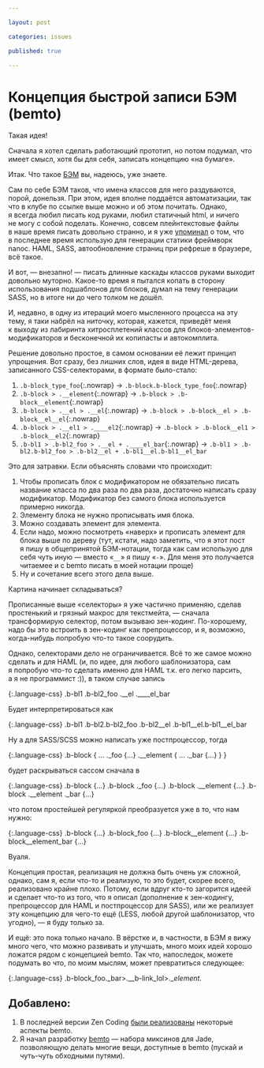 ```yaml
---

layout: post

categories: issues

published: true

---
```


# Концепция быстрой записи БЭМ (bemto)

Такая идея!

Сначала я хотел сделать работающий прототип, но потом подумал, что имеет смысл, хотя бы для себя, записать концепцию «на бумаге».

Итак. Что такое [БЭМ](http://clubs.ya.ru/bem/) вы, надеюсь, уже знаете.

Сам по себе БЭМ таков, что имена классов для него раздуваются, порой, донельзя. При этом, идея вполне поддаётся автоматизации, так что в клубе по ссылке выше можно и об этом почитать. Однако, я всегда любил писать код руками, любил статичный html, и ничего не могу с собой поделать. Конечно, совсем плейнтекстовые файлы в наше время писать довольно странно, и я уже [упоминал](http://kizmarh.ya.ru/replies.xml?item_no=1929) о том, что в последнее время использую для генерации статики фреймворк nanoc. HAML, SASS, автообновление страниц при рефреше в браузере, всё такое.

И вот, — внезапно! — писать длинные каскады классов руками выходит довольно муторно. Какое-то время я пытался копать в сторону использования подшаблонов для блоков, думал на тему генерации SASS, но в итоге ни до чего толком не дошёл.

И, недавно, в одну из итераций моего мысленного процесса на эту тему, я таки набрёл на ниточку, которая, кажется, приведёт меня к выходу из лабиринта хитросплетений классов для блоков-элементов-модификаторов и бесконечной их копипасты и автокомплита.

Решение довольно простое, в самом основании её лежит принцип упрощения. Вот сразу, без лишних слов, идея в виде HTML-дерева, записанного CSS-селекторами, в формате было-стало:

1. `.b-block_type_foo`{:.nowrap} → `.b-block.b-block_type_foo`{:.nowrap}
2. `.b-block > .__element`{:.nowrap} → `.b-block > .b-block__element`{:.nowrap}
3. `.b-block > .__el > .__el`{:.nowrap} → `.b-block > .b-block__el > .b-block__el__el`{:.nowrap}
4. `.b-block > .__el1 > .____el2`{:.nowrap} → `.b-block > .b-block__el1 > .b-block__el2`{:.nowrap}
5. `.b-bl1 > .b-bl2_foo > .__el + .____el_bar`{:.nowrap} → `.b-bl1 > .b-bl2.b-bl2_foo > .b-bl2__el + .b-bl1__el.b-bl1__el_bar`

Это для затравки. Если объяснять словами что происходит:

1. Чтобы прописать блок с модификатором не обязательно писать название класса по два раза по два раза, достаточно написать сразу модификатор. Модификатор без самого блока используется примерно никогда.
2. Элементу блока не нужно прописывать имя блока.
3. Можно создавать элемент для элемента.
4. Если надо, можно посмотреть «наверх» и прописать элемент для блока выше по дереву (тут, кстати, надо заметить, что я этот пост я пишу в общепринятой БЭМ-нотации, тогда как сам использую для себя чуть иную — вместо «`__`» я пишу «`-`». Для меня это получается читаемее и с bemto писать в моей нотации проще)
5. Ну и сочетание всего этого дела выше.

Картина начинает складываться?

Прописанные выше «селекторы» я уже частично применяю, сделав простенький и грязный макрос для текстмейта, — сначала трансформирую селектор, потом вызываю зен-кодинг. По-хорошему, надо бы это встроить в зен-кодинг как препроцессор, и я, возможно, когда-нибудь попробую что-то такое соорудить.

Однако, селекторами дело не ограничивается. Всё то же самое можно сделать и для HAML (и, по идее, для любого шаблонизатора, сам я попробую что-то сделать именно для HAML т.к. его легко парсить, а я не программист :)), в таком случае запись

{:.language-css}
	.b-bl1
	  .b-bl2_foo
	    .__el
	    .____el_bar

Будет интерпретироваться как

{:.language-css}
	.b-bl1
	  .b-bl2.b-bl2_foo
	    .b-bl2__el
	    .b-bl1__el.b-bl1__el_bar

Ну а для SASS/SCSS можно написать уже постпроцессор, тогда

{:.language-css}
	.b-block {
		…
		._foo {…}
		.__element {
			…
			._bar {…}
			}
		}

будет раскрываться сассом сначала в

{:.language-css}
	.b-block {…}
	.b-block ._foo {…}
	.b-block .__element {…}
	.b-block .__element ._bar {…}

что потом простейшей регуляркой преобразуется уже в то, что нам нужно:

{:.language-css}
	.b-block {…}
	.b-block_foo {…}
	.b-block__element {…}
	.b-block__element_bar {…}

Вуаля.

Концепция простая, реализация не должна быть очень уж сложной, однако, сам я, если что-то и реализую, то это будет, скорее всего, реализовано крайне плохо. Потому, если вдруг кто-то загорится идеей и сделает что-то из того, что я описал (дополнение к зен-кодингу, препроцессор для HAML и постпроцессор для SASS), или же реализует эту концепцию для чего-то ещё (LESS, любой другой шаблонизатор, что угодно), — я буду только за.

И ещё: это пока только начало. В вёрстке и, в частности, в БЭМ я вижу много чего, что можно развивать и улучшать, много моих идей хорошо ложатся рядом с концепцией bemto. Так что, напоследок, можете подумать во что, по моим мыслям, может превратиться следующее:

{:.language-css}
	.b-block_foo._bar>.__b-link_lol>.__element._

## Добавлено:

1. В последней версии Zen Coding [были реализованы](https://github.com/emmetio/emmet/commit/86953fc054492153846098f6095951849a4c04f8) некоторые аспекты bemto.
2. Я начал разработку [bemto](https://github.com/kizu/bemto/) — набора миксинов для Jade, позволяющую делать многие вещи, доступные в bemto (пускай и чуть-чуть обходными путями).
